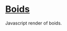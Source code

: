 # <a href='https://crhisgbibon.github.io/boids/' target='_blank'>Boids</a>

<p>Javascript render of boids.</p>